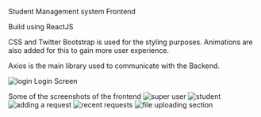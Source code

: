 Student Management system Frontend

Build using ReactJS

CSS and Twitter Bootstrap is used for the styling purposes. Animations are also added for this to gain more user experience. 

Axios is the main library used to communicate with the Backend.

![login](https://user-images.githubusercontent.com/59884818/117495022-c16a7e80-af92-11eb-940d-be14c80acefd.jpg)
Login Screen

Some of the screenshots of the frontend
![super user](https://user-images.githubusercontent.com/59884818/117495103-d515e500-af92-11eb-9d79-f5824f990f69.jpg)
![student](https://user-images.githubusercontent.com/59884818/117495129-dba45c80-af92-11eb-89a9-0b1eefe2d2d6.jpg)
![adding a request](https://user-images.githubusercontent.com/59884818/117495140-dfd07a00-af92-11eb-8f94-1b3281f811f3.jpg)
![recent requests](https://user-images.githubusercontent.com/59884818/117495153-e3640100-af92-11eb-9ec9-aa3d567133bb.jpg)
![file uploading section](https://user-images.githubusercontent.com/59884818/117495160-e5c65b00-af92-11eb-99fb-5b06acfb9c82.jpg)



